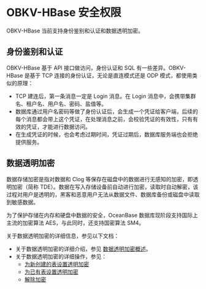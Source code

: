 # OBKV-HBase 安全权限

OBKV-HBase 当前支持身份鉴别和认证和数据透明加密。

## 身份鉴别和认证

OBKV-HBase 基于 API 接口做访问，身份认证和 SQL 有一些差异。OBKV-HBase 是基于 TCP 连接的身份认证，无论是直连模式还是 ODP 模式，都使用类似的原理：

* TCP 建连后，第一条消息一定是 Login 消息。在 Login 消息中，会携带集群名、租户名、用户名、密码、盐值等。
* 数据库通过用户名密码等做了身份认证后，会生成一个凭证给客户端，后续的每个消息都会带上这个凭证，在处理消息之前，会校验凭证的有效性，只有有效的凭证，才能进行数据访问。
* 在生成凭证的时候，也会考虑过期时间，凭证过期后，数据库服务端也会拒绝提供服务。

## 数据透明加密

数据存储加密是指对数据和 Clog 等保存在磁盘中的数据进行无感知的加密，即透明加密（简称 TDE）。数据在写入存储设备前自动进行加密，读取时自动解密，该过程对用户是透明的，黑客和恶意用户无法从数据文件、数据库备份或磁盘中读取到敏感数据。

为了保护存储在内存和硬盘中数据的安全，OceanBase 数据库现阶段支持国际上主流的加密算法 AES，与此同时，还支持国密算法 SM4。

关于数据透明加密的详细信息，参见以下文档：

* 关于数据透明加密的详细介绍，参见 [数据透明加密概述](../../../600.manage/500.security-and-permissions/500.data-storage-encryption/100.datastore-encryption-overview.md)。
* 关于数据透明加密的详细操作，参见：
    * [为新创建的表设置透明加密](../../../600.manage/500.security-and-permissions/500.data-storage-encryption/200.data-storage-encryption-of-mysql-mode/100.configure-internal-storage-encryption-of-mysql-mode.md)
    * [为已有表设置透明加密](../../../600.manage/500.security-and-permissions/500.data-storage-encryption/200.data-storage-encryption-of-mysql-mode/200.set-storage-encryption-for-existing-tables-of-mysql-mode.md)
    * [解除加密](../../../600.manage/500.security-and-permissions/500.data-storage-encryption/200.data-storage-encryption-of-mysql-mode/300.unencrypt-of-mysql-mode.md)
